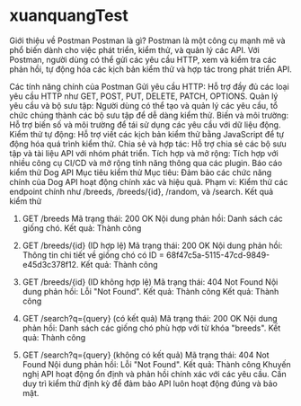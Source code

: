 # xuanquangTest

Giới thiệu về Postman
Postman là gì?
Postman là một công cụ mạnh mẽ và phổ biến dành cho việc phát triển, kiểm thử, và quản lý các API. Với Postman, người dùng có thể gửi các yêu cầu HTTP, xem và kiểm tra các phản hồi, tự động hóa các kịch bản kiểm thử và hợp tác trong phát triển API.

Các tính năng chính của Postman
Gửi yêu cầu HTTP: Hỗ trợ đầy đủ các loại yêu cầu HTTP như GET, POST, PUT, DELETE, PATCH, OPTIONS.
Quản lý yêu cầu và bộ sưu tập: Người dùng có thể tạo và quản lý các yêu cầu, tổ chức chúng thành các bộ sưu tập để dễ dàng kiểm thử.
Biến và môi trường: Hỗ trợ biến số và môi trường để tái sử dụng các yêu cầu với dữ liệu động.
Kiểm thử tự động: Hỗ trợ viết các kịch bản kiểm thử bằng JavaScript để tự động hóa quá trình kiểm thử.
Chia sẻ và hợp tác: Hỗ trợ chia sẻ các bộ sưu tập và tài liệu API với nhóm phát triển.
Tích hợp và mở rộng: Tích hợp với nhiều công cụ CI/CD và mở rộng tính năng thông qua các plugin.
Báo cáo kiểm thử Dog API
Mục tiêu kiểm thử
Mục tiêu: Đảm bảo các chức năng chính của Dog API hoạt động chính xác và hiệu quả.
Phạm vi: Kiểm thử các endpoint chính như /breeds, /breeds/{id}, /random, và /search.
Kết quả kiểm thử
1. GET /breeds
Mã trạng thái: 200 OK
Nội dung phản hồi: Danh sách các giống chó.
Kết quả: Thành công
2. GET /breeds/{id} (ID hợp lệ)
Mã trạng thái: 200 OK
Nội dung phản hồi: Thông tin chi tiết về giống chó có ID = 68f47c5a-5115-47cd-9849-e45d3c378f12.
Kết quả: Thành công
3. GET /breeds/{id} (ID không hợp lệ)
Mã trạng thái: 404 Not Found
Nội dung phản hồi: Lỗi "Not Found".
Kết quả: Thành công
Kết quả: Thành công

4. GET /search?q={query} (có kết quả)
Mã trạng thái: 200 OK
Nội dung phản hồi: Danh sách các giống chó phù hợp với từ khóa "breeds".
Kết quả: Thành công
6. GET /search?q={query} (không có kết quả)
Mã trạng thái: 404 Not Found
Nội dung phản hồi: Lỗi "Not Found".
Kết quả: Thành công
Khuyến nghị
API hoạt động ổn định và phản hồi chính xác với các yêu cầu.
Cần duy trì kiểm thử định kỳ để đảm bảo API luôn hoạt động đúng và bảo mật.
